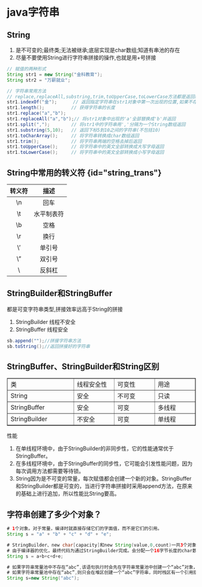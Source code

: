 # java字符串

## String
1. 是不可变的;最终类;无法被继承;底层实现是char数组;知道有串池的存在
2. 尽量不要使用String进行字符串拼接的操作,也就是用+号拼接
```Java
// 赋值的两种形式
String str1 = new String("金科教育");
String str2 = "万薪就业";

// 字符串常用方法
// replace,replaceAll,substring,trim,toUpperCase,toLowerCase方法都是返回新的字符串，并不是修改了当前字符串
str1.indexOf("金");      // 返回指定字符串在str1对象中第一次出现的位置,如果不存在则返回-1
str1.length();          // 获得字符串的长度
str1.replace("a","b");
str1.replaceAll("a","b");// 将str1对象中出现的'a'全部替换成'b'并返回
str1.split(",");        // 将str1中的字符串用','分隔为一个String数组返回
str1.substring(5,10);   // 返回下标5到10之间的字符串(不包括10)
str1.toCharArray();     // 将字符串转换成char数组返回
str1.trim();            // 将字符串两端的空格去掉后返回
str1.toUpperCase();     // 将字符串中的英文全部转换成大写字母返回
str1.toLowerCase();     // 将字符串中的英文全部转换成小写字母返回

```

## String中常用的转义符 {id="string_trans"}

| 转义符 |  描述   |  
|:---:|:-----:|  
| \n  |  回车   |  
| \t  | 水平制表符 |  
| \b  |  空格   |  
| \r  |  换行   |  
| \’  |  单引号  |  
| \”  |  双引号  |  
| \\  |  反斜杠  |


## StringBuilder和StringBuffer
都是可变字符串类型,拼接效率远高于String的拼接
1. StringBuilder 线程不安全
2. StringBuffer 线程安全
```Java
sb.append("");//拼接字符串方法
sb.toString();//返回拼接好的字符串

```

## StringBuffer、StringBuilder和String区别

<table border="1" cellpadding="1" cellspacing="1">
    <tbody>
    <tr>
        <td style="width:500px;">类</td>
        <td style="width:500px;">线程安全性</td>
        <td style="width:500px;">可变性</td>
        <td style="width:500px;">用途</td>
    </tr>
    <tr>
        <td style="width:500px;">String</td>
        <td style="width:500px;">安全</td>
        <td style="width:500px;">不可变</td>
        <td style="width:500px;">只读</td>
    </tr>
    <tr>
        <td style="width:500px;">StringBuffer</td>
        <td style="width:500px;">安全</td>
        <td style="width:500px;">可变</td>
        <td style="width:500px;">多线程</td>
    </tr>
    <tr>
        <td style="width:500px;">StringBuilder</td>
        <td style="width:500px;">不安全</td>
        <td style="width:500px;">可变</td>
        <td style="width:500px;">单线程</td>
    </tr>
    </tbody>
</table>

性能

1. 在单线程环境中，由于StringBuilder的非同步性，它的性能通常优于StringBuffer。
2. 在多线程环境中，由于StringBuffer的同步性，它可能会引发性能问题，因为每次调用方法都需要等待锁。
3. String因为是不可变的常量，每次赋值都会创建一个新的对象。StringBuffer和StringBuilder都是可变的，当进行字符串拼接时采用append方法，在原来的基础上进行追加，所以性能比String要高。


## 字符串创建了多少个对象？

```Java
# 1个对象。对于常量，编译时就直接存储它们的字面值，而不是它们的引用。
String s = "a" + "b" + "c" + "d" + "e";

# StringBuilder、new char[capacity]和new String(value,0,count)一共3个对象，但只有一个String对象。
# 由于编译器的优化，最终代码为通过StringBuilder完成。会分配一个16字节长度的char数组。总长度超过16，容量增加为当前(长度+1)*2。会使用Arrays.arraycopy的复制方法，产生了一个新的copy的char数组，长度为新的长度。
String s = a+b+c+d+e;

# 如果字符串常量池中不存在“abc”,该语句执行时会先在字符串常量池中创建一个“abc”对象，在执行new语句时在堆去开辟新的空间，创建“abc”字符串，同时栈区会有一个引用s指向堆区的对象，此时如果要算上栈区的引用，共创建3个对象，不算，则创建2个对象。
# 如果字符串常量池中存在“abc”,则只会在堆区创建一个“abc”字符串，同时栈区有一个引用指向堆中的对像。如果算上栈中的引用，共创建了两个对象，不算，则创建了1个对象。
String s=new String("abc");

```

